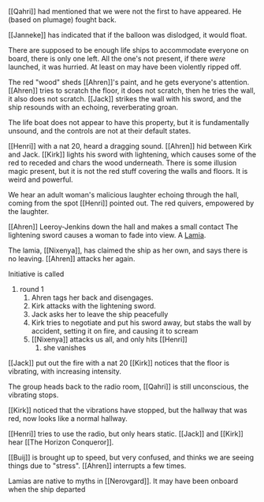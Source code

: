 [[Qahri]] had mentioned that we were not the first to have appeared. He (based on plumage) fought back.

[[Janneke]] has indicated that if the balloon was dislodged, it would float.

There are supposed to be enough life ships to accommodate everyone on board, there is only one left. All the one's not present, if there _were_ launched, it was hurried. At least on may have been violently ripped off.

The red "wood" sheds [[Ahren]]'s paint, and he gets everyone's attention. [[Ahren]] tries to scratch the floor, it does not scratch, then he tries the wall, it also does not scratch. [[Jack]] strikes the wall with his sword, and the ship resounds with an echoing, reverberating groan.

The life boat does not appear to have this property, but it is fundamentally unsound, and the controls are not at their default states.

[[Henri]] with a nat 20, heard a dragging sound. [[Ahren]] hid between Kirk and Jack. [[Kirk]] lights his sword with lightening, which causes some of the red to receded and chars the wood underneath. There is some illusion magic present, but it is not the red stuff covering the walls and floors. It is weird and powerful.

We hear an adult woman's malicious laughter echoing through the hall, coming from the spot [[Henri]] pointed out. The red quivers, empowered by the laughter.

[[Ahren]] Leeroy-Jenkins down the hall and makes a small contact
The lightening sword causes a woman to fade into view. A [Lamia](https://www.dndbeyond.com/monsters/16941-lamia).

The lamia, [[Nixenya]], has claimed the ship as her own, and says there is no leaving. [[Ahren]] attacks her again.

Initiative is called
1. round 1
	1. Ahren tags her back and disengages.
	2. Kirk attacks with the lightening sword.
	3. Jack asks her to leave the ship peacefully
	4. Kirk tries to negotiate and put his sword away, but stabs the wall by accident, setting it on fire, and causing it to scream
	5. [[Nixenya]] attacks us all, and only hits [[Henri]]
		1. she vanishes

[[Jack]] put out the fire with a nat 20
[[Kirk]] notices that the floor is vibrating, with increasing intensity.

The group heads back to the radio room, [[Qahri]] is still unconscious, the vibrating stops.

[[Kirk]] noticed that the vibrations have stopped, but the hallway that was red, now looks like a normal hallway.

[[Henri]] tries to use the radio, but only hears static. [[Jack]] and [[Kirk]] hear [[The Horizon Conqueror]].

[[Buij]] is brought up to speed, but very confused, and thinks we are seeing things due to "stress". [[Ahren]] interrupts a few times.

Lamias are native to myths in [[Nerovgard]]. It may have been onboard when the ship departed